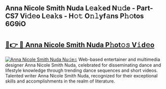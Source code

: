## Anna Nicole Smith Nuda L𝚎a𝚔ed N𝚞𝚍e - Part-CS7 Vi𝚍𝚎o L𝚎a𝚔s - H𝚘𝚝 O𝚗𝚕yf𝚊ns P𝚑𝚘tos 6G9iO

# <h2><a href="http://kf1wc0.oniu.top/?m=Anna+Nicole+Smith+Nuda">🔗👉 🔴 Anna Nicole Smith Nuda P𝚑ot𝚘𝚜 V𝚒d𝚎o</a></h2>

[![Anna Nicole Smith Nuda Nu𝚍e𝚜](https://i.imgur.com/0qMVB7G.gif)](http://kf1wc0.oniu.top/?m=Anna+Nicole+Smith+Nuda)
Web-based entertainer and multimedia designer Anna Nicole Smith Nuda, celebrated for disseminating dance and lifestyle knowledge through trending dance sequences and short videos. Talented writer Anna Nicole Smith Nuda, recognized for their exceptional skills and accomplishments in the realm of literature.  
